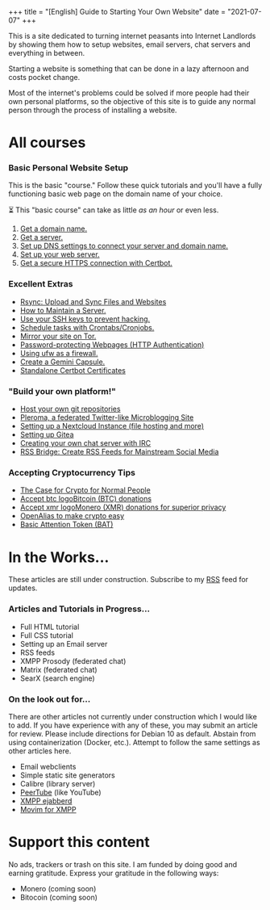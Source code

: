 +++
title = "[English] Guide to Starting Your Own Website"
date = "2021-07-07"
+++

This is a site dedicated to turning internet peasants into Internet Landlords by showing them how to setup websites, email servers, chat servers and everything in between.

Starting a website is something that can be done in a lazy afternoon and costs pocket change.

Most of the internet's problems could be solved if more people had their own personal platforms, so the objective of this site is to guide any normal person through the process of installing a website.

# All courses

### Basic Personal Website Setup

This is the basic "course." Follow these quick tutorials and you'll have a fully functioning basic web page on the domain name of your choice.

⏳ This "basic course" can take as little *as an hour* or even less. 

1. [Get a domain name.](/own-website/basic/domain)
2. [Get a server.](/own-website/basic/server)
3. [Set up DNS settings to connect your server and domain name.](/own-website/basic/dns)
4. [Set up your web server.](/own-website/basic/ngnix)
5. [Get a secure HTTPS connection with Certbot.](/own-website/basic/certbot)

### Excellent Extras

- [Rsync: Upload and Sync Files and Websites](/own-website/extra/rsync)
- [How to Maintain a Server.](/own-website/extra/maintenance)
- [Use your SSH keys to prevent hacking.](/own-website/extra/sshkeys)
- [Schedule tasks with Crontabs/Cronjobs.](/own-website/extra/cron)
- [Mirror your site on Tor.](/own-website/extra/tor)
- [Password-protecting Webpages (HTTP Authentication)](/own-website/extra/auth)
- [Using ufw as a firewall.](/own-website/extra/ufw)
- [Create a Gemini Capsule.](/own-website/extra/gemini)
- [Standalone Certbot Certificates ](/own-website/extra/standalone)

### "Build your own platform!"

- [Host your own git repositories](/own-website/platform/git)
- [Pleroma, a federated Twitter-like Microblogging Site](/own-website/platform/pleroma)
- [Setting up a Nextcloud Instance (file hosting and more)](/own-website/platform/nextcloud)
- [Setting up Gitea](/own-website/platform/gitea)
- [Creating your own chat server with IRC](/own-website/platform/irc)
- [RSS Bridge: Create RSS Feeds for Mainstream Social Media](/own-website/platform/rss-bridge)

### Accepting Cryptocurrency Tips

- [The Case for Crypto for Normal People](/own-website/crypto/crypto)
- [Accept btc logoBitcoin (BTC) donations](/own-website/crypto/bitcoin)
- [Accept xmr logoMonero (XMR) donations for superior privacy](/own-website/crypto/monero)
- [OpenAlias to make crypto easy](/own-website/crypto/openalias)
- [Basic Attention Token (BAT)](/own-website/crypto/bat)

# In the Works...

These articles are still under construction. Subscribe to my [RSS](https://nickohristov.de/index.xml) feed for updates.

### Articles and Tutorials in Progress...

- Full HTML tutorial
- Full CSS tutorial
- Setting up an Email server
- RSS feeds
- XMPP Prosody (federated chat)
- Matrix (federated chat)
- SearX (search engine)

### On the look out for...

There are other articles not currently under construction which I would like to add. If you have experience with any of these, you may submit an article for review. Please include directions for Debian 10 as default. Abstain from using containerization (Docker, etc.). Attempt to follow the same settings as other articles here.

- Email webclients
- Simple static site generators
- Calibre (library server)
- [PeerTube](https://joinpeertube.org/) (like YouTube)
- [XMPP ejabberd](https://www.ejabberd.im/)
- [Movim for XMPP](https://movim.eu/)

# Support this content
No ads, trackers or trash on this site. I am funded by doing good and earning gratitude. Express your gratitude in the following ways: 

- Monero (coming soon)
- Bitocoin (coming soon)



